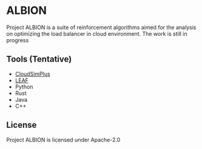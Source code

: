 # ALBION

Project ALBION is a suite of reinforcement algorithms aimed for the analysis on optimizing the load balancer in cloud environment. The work is still in progress

## Tools (Tentative)

- [CloudSimPlus](https://github.com/cloudsimplus/cloudsimplus-examples)
- [LEAF](https://github.com/dos-group/leaf)
- Python
- Rust
- Java
- C++
  
## License

Project ALBION is licensed under Apache-2.0
